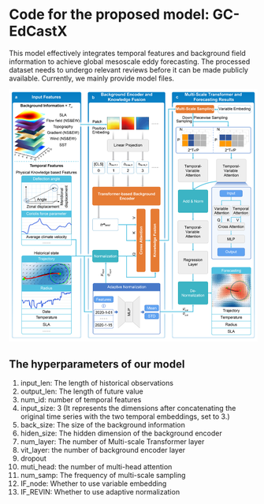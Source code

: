 # Code for the proposed model: GC-EdCastX

This model effectively integrates temporal features and background field information to achieve global mesoscale eddy forecasting.
The processed dataset needs to undergo relevant reviews before it can be made publicly available. Currently, we mainly provide model files.

<img src="figure/GC-EdCastX.jpg" alt="model archtecture" style="zoom:80%;" />


## The hyperparameters of our model
1. input_len: The length of historical observations 
2. output_len: The length of future value
3. num_id: number of temporal features
4. input_size: 3 (It represents the dimensions after concatenating the original time series with the two temporal embeddings, set to 3.)
5. back_size: The size of the background information
6. hiden_size: The hidden dimension of the background encoder
7. num_layer: The number of Multi-scale Transformer layer
8. vit_layer: the number of background encoder layer
9. dropout
10. muti_head: the number of multi-head attention
11. num_samp: The frequency of multi-scale sampling
12. IF_node: Whether to use variable embedding
13. IF_REVIN: Whether to use adaptive normalization

